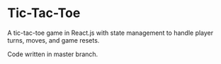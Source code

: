 # Tic-Tac-Toe
A tic-tac-toe game in React.js with state management to handle player turns, moves, and game resets.

Code written in master branch.
